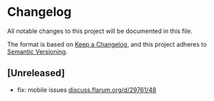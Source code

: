 # Changelog

All notable changes to this project will be documented in this file.

The format is based on [Keep a Changelog](https://keepachangelog.com/en/1.1.0/),
and this project adheres to [Semantic Versioning](https://semver.org/spec/v2.0.0.html).

## [Unreleased]

- fix: mobile issues [discuss.flarum.org/d/29761/48](https://discuss.flarum.org/d/29761-composer-preview/48)
